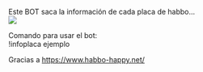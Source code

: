 


Este BOT saca la información de cada placa de habbo...
<br>
<img src="https://i.imgur.com/ZnqG1L6.png">

Comando para usar el bot:
<br>
!infoplaca ejemplo


Gracias a <a target="_blank" href="https://www.habbo-happy.net/">https://www.habbo-happy.net/</a>
